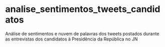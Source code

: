 # analise_sentimentos_tweets_candidatos
Análise de sentimentos e nuvem de palavras dos tweets postados durante as entrevistas dos candidatos à Presidência da República no JN
